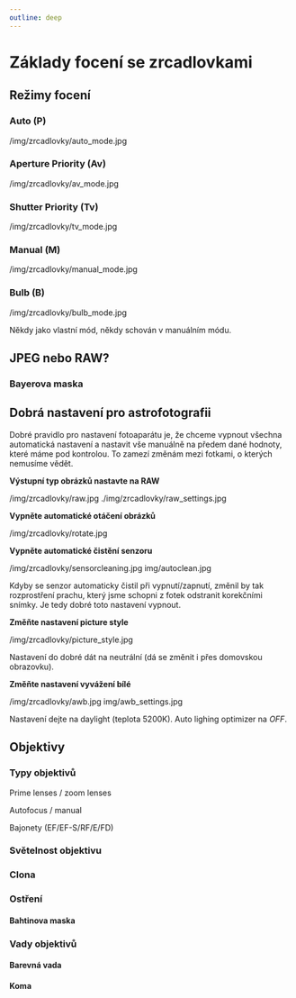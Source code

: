 ```yaml
---
outline: deep
---
```


# Základy focení se zrcadlovkami

## Režimy focení

### Auto (P)

<Inline style="width: 49%">/img/zrcadlovky/auto_mode.jpg</Inline>

### Aperture Priority (Av)

<Inline style="width: 49%">/img/zrcadlovky/av_mode.jpg</Inline>

### Shutter Priority (Tv)

<Inline style="width: 49%">/img/zrcadlovky/tv_mode.jpg</Inline>

### Manual (M)

<Inline style="width: 49%">/img/zrcadlovky/manual_mode.jpg</Inline>

### Bulb (B)

<Inline style="width: 49%">/img/zrcadlovky/bulb_mode.jpg</Inline>

Někdy jako vlastní mód, někdy schován v manuálním módu.

## JPEG nebo RAW?

### Bayerova maska

## Dobrá nastavení pro astrofotografii

Dobré pravidlo pro nastavení fotoaparátu je, že chceme vypnout všechna automatická nastavení a nastavit vše manuálně na předem dané hodnoty, které máme pod kontrolou. To zamezí změnám mezi fotkami, o kterých nemusíme vědět.

**Výstupní typ obrázků nastavte na RAW**

<Inline style="width: 49%">/img/zrcadlovky/raw.jpg</Inline> <Inline style="width: 49%">./img/zrcadlovky/raw_settings.jpg</Inline>

**Vypněte automatické otáčení obrázků**

<Inline style="width: 49%">/img/zrcadlovky/rotate.jpg</Inline>

**Vypněte automatické čistění senzoru**

<Inline style="width: 49%">/img/zrcadlovky/sensorcleaning.jpg</Inline> <Inline style="width: 49%">img/autoclean.jpg</Inline>

Kdyby se senzor automaticky čistil při vypnutí/zapnutí, změnil by tak rozprostření prachu, který jsme schopni z fotek odstranit korekčními snímky. Je tedy dobré toto nastavení vypnout.

**Změňte nastavení picture style**

<Inline style="width: 49%">/img/zrcadlovky/picture_style.jpg</Inline>

Nastavení do dobré dát na neutrální (dá se změnit i přes domovskou obrazovku).

**Změňte nastavení vyvážení bílé**

<Inline style="width: 49%">/img/zrcadlovky/awb.jpg</Inline> <Inline style="width: 49%">img/awb_settings.jpg</Inline>

Nastavení dejte na daylight (teplota 5200K). Auto lighing optimizer na *OFF*.

## Objektivy

### Typy objektivů

Prime lenses / zoom lenses

Autofocus / manual

Bajonety (EF/EF-S/RF/E/FD)

### Světelnost objektivu

### Clona

### Ostření

#### Bahtinova maska

### Vady objektivů

#### Barevná vada

#### Koma

